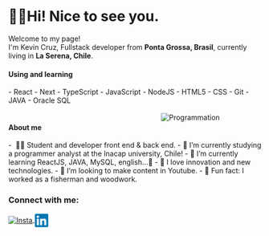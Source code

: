 <h1>🐱‍💻Hi! Nice to see you. </h1>

Welcome to my page!
</br>
I'm Kevin Cruz, Fullstack developer from <strong>Ponta Grossa, Brasil</strong>, currently living in <strong>La Serena, Chile</strong>.
<br/>
<h4> Using and learning </h4>
  - React
  - Next
  - TypeScript
  - JavaScript
  - NodeJS
  - HTML5
  - CSS
  - Git
  - JAVA
  - Oracle SQL
<br/>
<br/>

<img align="right" src="https://i.giphy.com/media/LmNwrBhejkK9EFP504/200w.webp" alt="Programmation" width="200" />


<h4> About me </h4>
- ‍ 🐱‍👤 Student and developer front end & back end.
-  🌱 I’m currently studying a programmer analyst at the Inacap university, Chile!
-  💬 I’m currently learning ReactJS, JAVA, MySQL, english...🤣
-  🚀 I love innovation and new technologies.
-  🤔 I’m looking to make content in Youtube.
-  👻 Fun fact: I worked as a fisherman and woodwork.


<br />

<h3> Connect with me: </h3>
<p > 
  <a href="https://www.instagram.com/kevin.pizarro.cruz/" target="blank_">
    <img align="center" src="https://upload.wikimedia.org/wikipedia/commons/thumb/e/e7/Instagram_logo_2016.svg/1024px-Instagram_logo_2016.svg.png" alt="Insta" height="28px" width="28px" />
  </a>
  <a href="https://www.linkedin.com/in/kevin-marlon-pizarro-cruz-22b369208/" target="blank_">
    <img align="center" src="https://raw.githubusercontent.com/devicons/devicon/master/icons/linkedin/linkedin-original.svg" alt="Linkedin" height="28px" width="28px" />
  </a>
</p>

